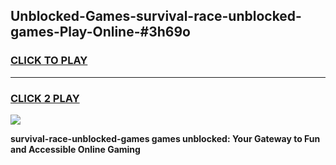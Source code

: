 
## Unblocked-Games-survival-race-unblocked-games-Play-Online-#3h69o
<h3>
<a href="https://premium.freeplayer.one?title=survival-race-unblocked-games&ref=24F">CLICK TO PLAY</a></h3>
<hr>

<h3>
<a href="https://premium.freeplayer.one?title=survival-race-unblocked-games&ref=24F">CLICK 2 PLAY</a>
  
</h3>

<a href="https://premium.freeplayer.one?title=survival-race-unblocked-games&ref=24F/"><img src="https://clearcache.store/games.png"></a>


**survival-race-unblocked-games games unblocked: Your Gateway to Fun and Accessible Online Gaming**
